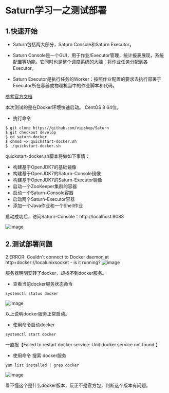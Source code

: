 # Saturn学习一之测试部署

## 1.快速开始

* Saturn包括两大部分，Saturn Console和Saturn Executor。

* Saturn Console是一个GUI，用于作业/Executor管理，统计报表展现，系统配置等功能。它同时也是整个调度系统的大脑：将作业任务分配到各Executor。

* Saturn Executor是执行任务的Worker：按照作业配置的要求去执行部署于Executor所在容器或物理机当中的作业脚本和代码。

[参考官方文档](https://vipshop.github.io/Saturn/#/zh-cn/3.x/quickstart)

本次测试的是在Docker环境快速启动。 CentOS 8 64位。

* 执行命令

```
$ git clone https://github.com/vipshop/Saturn
$ git checkout develop
$ cd saturn-docker
$ chmod +x quickstart-docker.sh
$ ./quickstart-docker.sh
```

quickstart-docker.sh脚本将做如下事情：

* 构建基于OpenJDK7的基础镜像
* 构建基于OpenJDK7的Saturn-Console镜像
* 构建基于OpenJDK7的Saturn-Executor镜像
* 启动一个ZooKeeper集群的容器
* 启动一个Saturn-Console容器
* 启动两个Saturn-Executor容器
* 添加一个Java作业和一个Shell作业

启动成功后，访问Saturn-Console：http://localhost:9088

![image](https://user-images.githubusercontent.com/64882640/155670250-ef326871-bfa5-4a24-9976-8ab456c28eb3.png)


## 2.测试部署问题

2.ERROR: Couldn't connect to Docker daemon at http+docker://localunixsocket - is it running?
![image](https://user-images.githubusercontent.com/64882640/155675688-a9bc95a4-32ed-4d8d-a110-244f7fb13dd5.png)

服务器明明安转了docker，却找不到docker服务。

* 查看当前docker服务状态命令

```
systemctl status docker
```

![image](https://user-images.githubusercontent.com/64882640/155676060-5b4e5c9e-65a5-4798-b5f2-4f2564a29743.png)

以上说明docker服务正常启动。


* 使用命令启动docker

```
systemctl start docker
```

一直报【Failed to restart docker.service: Unit docker.service not found.】

* 使用命令 搜索 docker服务
```
yum list installed | grep docker
```

![image](https://user-images.githubusercontent.com/64882640/155676958-bb3a2088-64ab-4dc5-a7d3-5e80d52dd04b.png)

看不懂这个是什么docker版本，反正不是官方包，判断这个版本有问题。
